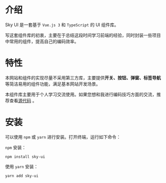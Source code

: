 # 介绍
Sky UI 是一套基于 `Vue.js 3` 和 `TypeScript` 的 UI 组件库。

写这套组件库的初衷，主要在于总结这段时间学习前端的经验，同时封装一些项目中常用的组件，提高自己的编码效率。

# 特性
本网站和组件的实现尽量不采用第三方库，主要提供**开关、按钮、弹窗、标签导航**等简洁易用的组件功能，满足基本网站开发场景。

本组件库主要用于个人学习交流使用。如果您想和我进行编码技巧方面的交流，推荐查看[源代码](github.com/waynefu2020/sky-ui-1) 。

# 安装
可以使用 `npm` 或 `yarn` 进行安装。打开终端，运行如下命令：

`npm` 安装：
```
npm install sky-ui
```

使用 `yarn` 安装：
```
yarn add sky-ui
```